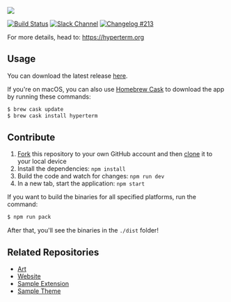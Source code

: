 ![](https://github.com/zeit/hyperterm-art/blob/master/branding/HyperTerm-banner.png)

[![Build Status](https://travis-ci.org/zeit/hyperterm.svg?branch=master)](https://travis-ci.org/zeit/hyperterm)
[![Slack Channel](https://zeit-slackin.now.sh/badge.svg)](https://zeit.chat/)
[![Changelog #213](https://img.shields.io/badge/changelog-%23213-lightgrey.svg)](https://changelog.com/213)

For more details, head to: https://hyperterm.org

## Usage

You can download the latest release [here](https://hyperterm.org/#installation).

If you're on macOS, you can also use [Homebrew Cask](https://caskroom.github.io/) to download the app by running these commands:

```bash
$ brew cask update
$ brew cask install hyperterm
```

## Contribute

1. [Fork](https://help.github.com/articles/fork-a-repo/) this repository to your own GitHub account and then [clone](https://help.github.com/articles/cloning-a-repository/) it to your local device
2. Install the dependencies: `npm install`
3. Build the code and watch for changes: `npm run dev`
4. In a new tab, start the application: `npm start`

If you want to build the binaries for all specified platforms, run the command:

```bash
$ npm run pack
```

After that, you'll see the binaries in the `./dist` folder!

## Related Repositories

- [Art](https://github.com/zeit/hyperterm-art)
- [Website](https://github.com/zeit/hyperterm-website)
- [Sample Extension](https://github.com/zeit/hyperpower)
- [Sample Theme](https://github.com/zeit/hyperyellow)
